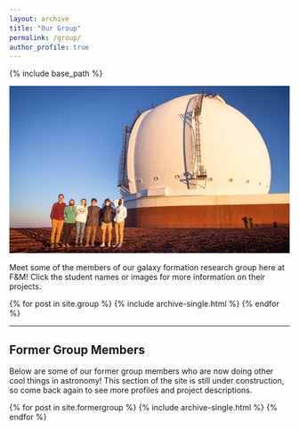```yaml
---
layout: archive
title: "Our Group"
permalink: /group/
author_profile: true
---
```


{% include base_path %}

![Members of our group visit the W. M. Keck Observatory](../images/trainor-group-700.jpg)

Meet some of the members of our galaxy formation research group here at F&M! Click the student names or images for more information on their projects.

{% for post in site.group %}
  {% include archive-single.html %}
{% endfor %}

***

## Former Group Members

Below are some of our former group members who are now doing other cool things in astronomy! This section of the site is still under construction, so come back again to see more profiles and project descriptions.


{% for post in site.formergroup %}
  {% include archive-single.html %}
{% endfor %}
